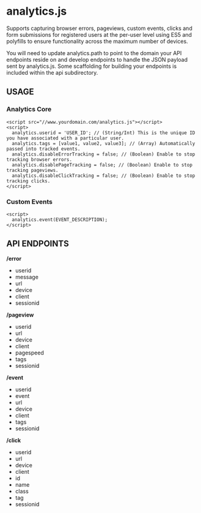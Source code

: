 # analytics.js

Supports capturing browser errors, pageviews, custom events, clicks and form submissions for registered users at the per-user level using ES5 and polyfills to ensure functionality across the maximum number of devices.

You will need to update analytics.path to point to the domain your API endpoints reside on and develop endpoints to handle the JSON payload sent by analytics.js. Some scaffolding for building your endpoints is included within the api subdirectory.

## USAGE

### Analytics Core

```
<script src="//www.yourdomain.com/analytics.js"></script>
<script>
  analytics.userid = 'USER_ID'; // (String/Int) This is the unique ID you have associated with a particular user.
  analytics.tags = [value1, value2, value3]; // (Array) Automatically passed into tracked events.
  analytics.disableErrorTracking = false; // (Boolean) Enable to stop tracking browser errors.
  analytics.disablePageTracking = false; // (Boolean) Enable to stop tracking pageviews.
  analytics.disableClickTracking = false; // (Boolean) Enable to stop tracking clicks.
</script>
```

### Custom Events

```
<script>
  analytics.event(EVENT_DESCRIPTION);
</script>
```

## API ENDPOINTS

**/error**
- userid
- message
- url
- device
- client
- sessionid

**/pageview**
- userid
- url
- device
- client
- pagespeed
- tags
- sessionid
    
**/event**
- userid
- event
- url
- device
- client
- tags
- sessionid


**/click**
- userid
- url
- device
- client
- id
- name
- class
- tag
- sessionid
